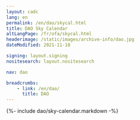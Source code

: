 ```yaml
---
layout: cadc
lang: en
permalink: /en/dao/skycal.html
title: DAO Sky Calendar
altLangPage: /fr/ofa/skycal.html
headerimage: /static/images/archive-info/dao.jpg
dateModified: 2021-11-10

signing: layout.signing
nositesearch: layout.nositesearch

nav: dao

breadcrumbs:
    - link: /en/dao/
      title: DAO
---
```


{%- include dao/sky-calendar.markdown -%}

